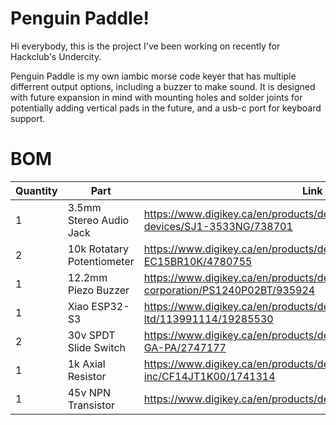 # Penguin Paddle!

Hi everybody, this is the project I've been working on recently for Hackclub's Undercity. 

Penguin Paddle is my own iambic morse code keyer that has multiple differrent output options, including a buzzer to make sound. It is designed with future expansion in mind with mounting holes and solder joints for potentially adding vertical pads in the future, and a usb-c port for keyboard support. 




# BOM

| Quantity | Part | Link |
| ----------- | ----------- |----------- |
| 1 | 3.5mm Stereo Audio Jack | https://www.digikey.ca/en/products/detail/same-sky-formerly-cui-devices/SJ1-3533NG/738701 |
| 2 | 10k Rotatary Potentiometer | https://www.digikey.ca/en/products/detail/tt-electronics-bi/P0915N-EC15BR10K/4780755 |
| 1 | 12.2mm Piezo Buzzer | https://www.digikey.ca/en/products/detail/tdk-corporation/PS1240P02BT/935924 |
| 1 | Xiao ESP32-S3 | https://www.digikey.ca/en/products/detail/seeed-technology-co-ltd/113991114/19285530 |
| 2 | 30v SPDT Slide Switch | https://www.digikey.ca/en/products/detail/c-k/SS-12D07-VG-4-NS-GA-PA/2747177 |
| 1 | 1k Axial Resistor | https://www.digikey.ca/en/products/detail/stackpole-electronics-inc/CF14JT1K00/1741314 |
| 1 | 45v NPN Transistor | https://www.digikey.ca/en/products/detail/onsemi/BC550CBU/975565 |
